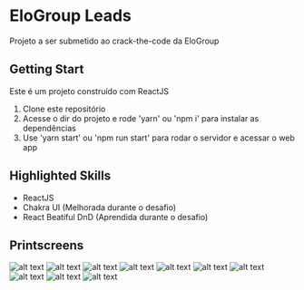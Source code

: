 # EloGroup Leads

Projeto a ser submetido ao crack-the-code da EloGroup

## Getting Start

Este é um projeto construído com ReactJS

1. Clone este repositório
2. Acesse o dir do projeto e rode 'yarn' ou 'npm i' para instalar as dependências
3. Use 'yarn start' ou 'npm run start' para rodar o servidor e acessar o web app

## Highlighted Skills

- ReactJS
- Chakra UI (Melhorada durante o desafio)
- React Beatiful DnD (Aprendida durante o desafio)

## Printscreens

![alt text](./docs/images/print1.png)
![alt text](./docs/images/print2.png)
![alt text](./docs/images/print3.png)
![alt text](./docs/images/print4.png)
![alt text](./docs/images/print5.png)
![alt text](./docs/images/print6.png)
![alt text](./docs/images/print7.png)
![alt text](./docs/images/print8.png)
![alt text](./docs/images/print9.png)
![alt text](./docs/images/print10.png)
